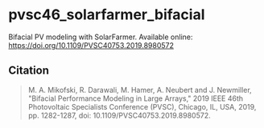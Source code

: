 # pvsc46_solarfarmer_bifacial
Bifacial PV modeling with SolarFarmer. Available online: https://doi.org/10.1109/PVSC40753.2019.8980572

## Citation
>M. A. Mikofski, R. Darawali, M. Hamer, A. Neubert and J. Newmiller, "Bifacial Performance Modeling in Large Arrays," 2019 IEEE 46th Photovoltaic Specialists Conference (PVSC), Chicago, IL, USA, 2019, pp. 1282-1287, doi: 10.1109/PVSC40753.2019.8980572.
